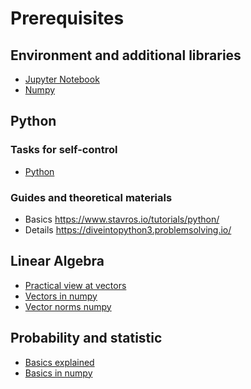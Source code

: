 # Prerequisites

## Environment and additional libraries

- [Jupyter Notebook](https://jupyter-notebook-beginner-guide.readthedocs.io/en/latest/)
- [Numpy](https://cs231n.github.io/python-numpy-tutorial/#numpy)

## Python

### Tasks for self-control
- [Python](https://github.com/dr-leto/ml-intro/blob/2021/0_prerequisites/python_tasks.md)

### Guides and theoretical materials
- Basics https://www.stavros.io/tutorials/python/ 
- Details https://diveintopython3.problemsolving.io/

## Linear Algebra

- [Practical view at vectors](https://towardsdatascience.com/a-practical-look-at-vectors-and-your-data-95bde21b37d1)
- [Vectors in numpy](https://machinelearningmastery.com/gentle-introduction-vectors-machine-learning/)
- [Vector norms numpy](https://machinelearningmastery.com/vector-norms-machine-learning/)

## Probability and statistic
- [Basics explained](https://towardsdatascience.com/probability-and-statistics-for-data-science-part-1-3eed6051c40d)
- [Basics in numpy](https://machinelearningmastery.com/introduction-to-expected-value-variance-and-covariance/)
